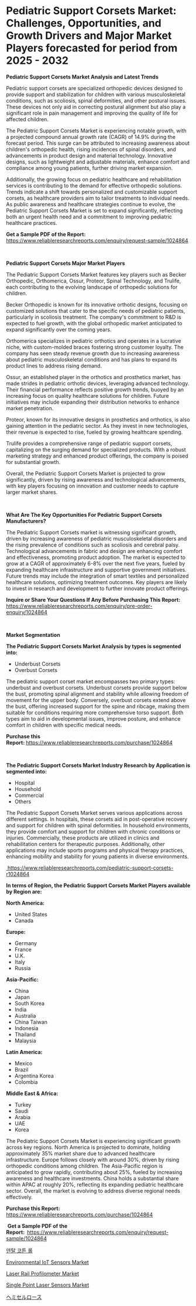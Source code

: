 <p><h1>Pediatric Support Corsets Market: Challenges, Opportunities, and Growth Drivers and Major Market Players forecasted for period from 2025 - 2032</h1></p><p><strong>Pediatric Support Corsets Market Analysis and Latest Trends</strong></p>
<p><p>Pediatric support corsets are specialized orthopedic devices designed to provide support and stabilization for children with various musculoskeletal conditions, such as scoliosis, spinal deformities, and other postural issues. These devices not only aid in correcting postural alignment but also play a significant role in pain management and improving the quality of life for affected children.</p><p>The Pediatric Support Corsets Market is experiencing notable growth, with a projected compound annual growth rate (CAGR) of 14.9% during the forecast period. This surge can be attributed to increasing awareness about children's orthopedic health, rising incidences of spinal disorders, and advancements in product design and material technology. Innovative designs, such as lightweight and adjustable materials, enhance comfort and compliance among young patients, further driving market expansion.</p><p>Additionally, the growing focus on pediatric healthcare and rehabilitation services is contributing to the demand for effective orthopedic solutions. Trends indicate a shift towards personalized and customizable support corsets, as healthcare providers aim to tailor treatments to individual needs. As public awareness and healthcare strategies continue to evolve, the Pediatric Support Corsets Market is set to expand significantly, reflecting both an urgent health need and a commitment to improving pediatric healthcare practices.</p></p>
<p><strong>Get a Sample PDF of the Report:&nbsp;</strong> <a href="https://www.reliableresearchreports.com/enquiry/request-sample/1024864?utm_campaign=38&utm_medium=2&utm_source=Github&utm_content=ia&utm_term=08032025&utm_id=pediatric-support-corsets">https://www.reliableresearchreports.com/enquiry/request-sample/1024864</a></p>
<p>&nbsp;</p>
<p><strong>Pediatric Support Corsets Major Market Players</strong></p>
<p><p>The Pediatric Support Corsets Market features key players such as Becker Orthopedic, Orthomerica, Ossur, Proteor, Spinal Technology, and Trulife, each contributing to the evolving landscape of orthopedic solutions for children. </p><p>Becker Orthopedic is known for its innovative orthotic designs, focusing on customized solutions that cater to the specific needs of pediatric patients, particularly in scoliosis treatment. The company's commitment to R&D is expected to fuel growth, with the global orthopedic market anticipated to expand significantly over the coming years. </p><p>Orthomerica specializes in pediatric orthotics and operates in a lucrative niche, with custom-molded braces fostering strong customer loyalty. The company has seen steady revenue growth due to increasing awareness about pediatric musculoskeletal conditions and has plans to expand its product lines to address rising demand.</p><p>Ossur, an established player in the orthotics and prosthetics market, has made strides in pediatric orthotic devices, leveraging advanced technology. Their financial performance reflects positive growth trends, buoyed by an increasing focus on quality healthcare solutions for children. Future initiatives may include expanding their distribution networks to enhance market penetration.</p><p>Proteor, known for its innovative designs in prosthetics and orthotics, is also gaining attention in the pediatric sector. As they invest in new technologies, their revenue is expected to rise, fueled by growing healthcare spending.</p><p>Trulife provides a comprehensive range of pediatric support corsets, capitalizing on the surging demand for specialized products. With a robust marketing strategy and enhanced product offerings, the company is poised for substantial growth.</p><p>Overall, the Pediatric Support Corsets Market is projected to grow significantly, driven by rising awareness and technological advancements, with key players focusing on innovation and customer needs to capture larger market shares.</p></p>
<p>&nbsp;</p>
<p><strong>What Are The Key Opportunities For Pediatric Support Corsets Manufacturers?</strong></p>
<p><p>The Pediatric Support Corsets market is witnessing significant growth, driven by increasing awareness of pediatric musculoskeletal disorders and the rising prevalence of conditions such as scoliosis and cerebral palsy. Technological advancements in fabric and design are enhancing comfort and effectiveness, promoting product adoption. The market is expected to grow at a CAGR of approximately 6-8% over the next five years, fueled by expanding healthcare infrastructure and supportive government initiatives. Future trends may include the integration of smart textiles and personalized healthcare solutions, optimizing treatment outcomes. Key players are likely to invest in research and development to further innovate product offerings.</p></p>
<p><strong>Inquire or Share Your Questions If Any Before Purchasing This Report:</strong> <a href="https://www.reliableresearchreports.com/enquiry/pre-order-enquiry/1024864?utm_campaign=38&utm_medium=2&utm_source=Github&utm_content=ia&utm_term=08032025&utm_id=pediatric-support-corsets">https://www.reliableresearchreports.com/enquiry/pre-order-enquiry/1024864</a></p>
<p>&nbsp;</p>
<p><strong>Market Segmentation</strong></p>
<p><strong>The Pediatric Support Corsets Market Analysis by types is segmented into:</strong></p>
<p><ul><li>Underbust Corsets</li><li>Overbust Corsets</li></ul></p>
<p><p>The pediatric support corset market encompasses two primary types: underbust and overbust corsets. Underbust corsets provide support below the bust, promoting spinal alignment and stability while allowing freedom of movement for the upper body. Conversely, overbust corsets extend above the bust, offering increased support for the spine and ribcage, making them suitable for conditions requiring more comprehensive torso support. Both types aim to aid in developmental issues, improve posture, and enhance comfort in children with specific medical needs.</p></p>
<p><strong>Purchase this Report:&nbsp;</strong><a href="https://www.reliableresearchreports.com/purchase/1024864?utm_campaign=38&utm_medium=2&utm_source=Github&utm_content=ia&utm_term=08032025&utm_id=pediatric-support-corsets">https://www.reliableresearchreports.com/purchase/1024864</a></p>
<p>&nbsp;</p>
<p><strong>The Pediatric Support Corsets Market Industry Research by Application is segmented into:</strong></p>
<p><ul><li>Hospital</li><li>Household</li><li>Commercial</li><li>Others</li></ul></p>
<p><p>The Pediatric Support Corsets Market serves various applications across different settings. In hospitals, these corsets aid in post-operative recovery and support for children with spinal deformities. In household environments, they provide comfort and support for children with chronic conditions or injuries. Commercially, these products are utilized in clinics and rehabilitation centers for therapeutic purposes. Additionally, other applications may include sports programs and physical therapy practices, enhancing mobility and stability for young patients in diverse environments.</p></p>
<p><a href="https://www.reliableresearchreports.com/pediatric-support-corsets-r1024864?utm_campaign=38&utm_medium=2&utm_source=Github&utm_content=ia&utm_term=08032025&utm_id=pediatric-support-corsets">&nbsp;https://www.reliableresearchreports.com/pediatric-support-corsets-r1024864</a></p>
<p><strong>In terms of Region, the Pediatric Support Corsets Market Players available by Region are:</strong></p>
<p>
    <p> <strong> North America: </strong>
        <ul>
            <li>United States</li>
            <li>Canada</li>
        </ul>
        </p> 
    <p> <strong> Europe: </strong>
        <ul>
            <li>Germany</li>
            <li>France</li>
            <li>U.K.</li>
            <li>Italy</li>
            <li>Russia</li>
        </ul>
        </p> 
    <p> <strong> Asia-Pacific: </strong>
        <ul>
            <li>China</li>
            <li>Japan</li>
            <li>South Korea</li>
            <li>India</li>
            <li>Australia</li>
            <li>China Taiwan</li>
            <li>Indonesia</li>
            <li>Thailand</li>
            <li>Malaysia</li>
        </ul>
        </p> 
    <p> <strong> Latin America: </strong>
        <ul>
            <li>Mexico</li>
            <li>Brazil</li>
            <li>Argentina Korea</li>
            <li>Colombia</li>
        </ul>
        </p> 
    <p> <strong> Middle East & Africa: </strong>
        <ul>
            <li>Turkey</li>
            <li>Saudi</li>
            <li>Arabia</li>
            <li>UAE</li>
            <li>Korea</li>
        </ul>
    </p>
    </p>
<p><p>The Pediatric Support Corsets Market is experiencing significant growth across key regions. North America is projected to dominate, holding approximately 35% market share due to advanced healthcare infrastructure. Europe follows closely with around 30%, driven by rising orthopedic conditions among children. The Asia-Pacific region is anticipated to grow rapidly, contributing about 25%, fueled by increasing awareness and healthcare investments. China holds a substantial share within APAC at roughly 20%, reflecting its expanding pediatric healthcare sector. Overall, the market is evolving to address diverse regional needs effectively.</p></p>
<p><strong>Purchase this Report: </strong><a href="https://www.reliableresearchreports.com/purchase/1024864?utm_campaign=38&utm_medium=2&utm_source=Github&utm_content=ia&utm_term=08032025&utm_id=pediatric-support-corsets">https://www.reliableresearchreports.com/purchase/1024864</a></p>
<p>&nbsp;<strong>Get a Sample PDF of the Report:&nbsp;&nbsp;</strong><a href="https://www.reliableresearchreports.com/enquiry/request-sample/1024864?utm_campaign=38&utm_medium=2&utm_source=Github&utm_content=ia&utm_term=08032025&utm_id=pediatric-support-corsets">https://www.reliableresearchreports.com/enquiry/request-sample/1024864</a></p>
<p><strong></strong></p>
<p><p><a href="https://github.com/laholand/Market-Research-Report-List-7/blob/main/366126442554.md?utm_campaign=38&utm_medium=2&utm_source=Github&utm_content=ia&utm_term=08032025&utm_id=pediatric-support-corsets">덴탈 코튼 롤</a></p><p><a href="https://github.com/ghaligopezf5/Market-Research-Report-List-1/blob/main/environmental-iot-sensors-market.md?utm_campaign=38&utm_medium=2&utm_source=Github&utm_content=ia&utm_term=08032025&utm_id=pediatric-support-corsets">Environmental IoT Sensors Market</a></p><p><a href="https://github.com/moratronak3q/Market-Research-Report-List-1/blob/main/laser-rail-profilometer-market.md?utm_campaign=38&utm_medium=2&utm_source=Github&utm_content=ia&utm_term=08032025&utm_id=pediatric-support-corsets">Laser Rail Profilometer Market</a></p><p><a href="https://github.com/latzerelfigo48/Market-Research-Report-List-1/blob/main/single-point-laser-sensors-market.md?utm_campaign=38&utm_medium=2&utm_source=Github&utm_content=ia&utm_term=08032025&utm_id=pediatric-support-corsets">Single Point Laser Sensors Market</a></p><p><a href="https://github.com/mohamedbakry57/Market-Research-Report-List-7/blob/main/516978442201.md?utm_campaign=38&utm_medium=2&utm_source=Github&utm_content=ia&utm_term=08032025&utm_id=pediatric-support-corsets">ヘミセルロース</a></p></p>